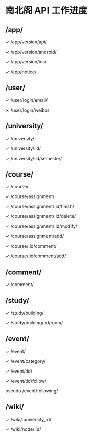 # 南北阁 API 工作进度

## /app/

<d>✓</d> /app/version/api/

<d>✓</d> /app/version/android/

<d>✓</d> /app/version/ios/

<d>✓</d> /app/notice/

## /user/

<d>✓</d> /user/login/email/

<t>✗</t> /user/login/weibo/

## /university/

<d>✓</d> /university/

<d>✓</d> /university/:id/

<d>✓</d> /university/:id/semester/

## /course/

<d>✓</d> /course/

<d>✓</d> /course/assignment/

<d>✓</d> /course/assignment/:id/finish/

<d>✓</d> /course/assignment/:id/delete/

<d>✓</d> /course/assignment/:id/modify/

<d>✓</d> /course/assignment/add/

<d>✓</d> /course/:id/comment/

<d>✓</d> /course/:id/comment/add/

## /comment/

<d>✓</d> /comment/

## /study/

<d>✓</d> /study/building/

<d>✓</d> /study/building/:id/room/

## /event/

<d>✓</d> /event/

<d>✓</d> /event/category/

<d>✓</d> /event/:id/

<d>✓</d> /event/:id/follow/

<c>pseudo</c> /event/following/

## /wiki/

<d>✓</d> /wiki/:university_id/

<d>✓</d> /wiki/node/:id/